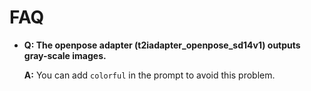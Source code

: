 # FAQ

- **Q: The openpose adapter (t2iadapter_openpose_sd14v1) outputs gray-scale images.**

    **A:** You can add `colorful` in the prompt to avoid this problem.
